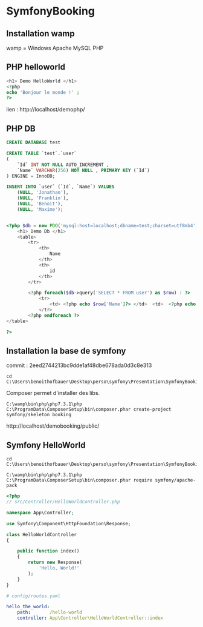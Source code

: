# SymfonyBooking


## Installation wamp
wamp = Windows Apache MySQL PHP
## PHP helloworld

```php
<h1> Demo HelloWorld </h1>
<?php
echo 'Bonjour le monde !' ;
?>
```
lien : http://localhost/demophp/

## PHP DB 

```sql
CREATE DATABASE test
```

```sql
CREATE TABLE `test`.`user` 
( 
	`Id` INT NOT NULL AUTO_INCREMENT ,
	`Name` VARCHAR(256) NOT NULL , PRIMARY KEY (`Id`)
) ENGINE = InnoDB; 
```

```sql
INSERT INTO `user` (`Id`, `Name`) VALUES 
	(NULL, 'Jonathan'),
	(NULL, 'Franklin'),
	(NULL, 'Benoit'),
	(NULL, 'Maxime');
```


```php

<?php $db = new PDO('mysql:host=localhost;dbname=test;charset=utf8mb4', 'root', '') ?>
	<h1> Demo Db </h1>
	<table>
		<tr>
			<th>
				Name 
			</th>
			<th>
				id
			</th>
		</tr>

		<?php foreach($db->query('SELECT * FROM user') as $row) : ?>
			<tr>
				<td> <?php echo $row['Name']?> </td>  <td>  <?php echo $row['Id'] ?></td>
			</tr>
		<?php endforeach ?>
</table>

?> 
```


## Installation la base de symfony  

commit : 2eed2744213bc9dde1af48dbe678ada0d3c8e313



``` 
cd C:\Users\benoithofbauer\Desktop\perso\symfony\Presentation\SymfonyBooking
``` 

Composer permet d'installer des libs.

``` 
C:\wamp\bin\php\php7.3.1\php C:\ProgramData\ComposerSetup\bin\composer.phar create-project symfony/skeleton booking
```

http://localhost/demobooking/public/

## Symfony HelloWorld

``` 
cd C:\Users\benoithofbauer\Desktop\perso\symfony\Presentation\SymfonyBooking\booking
``` 

``` 
C:\wamp\bin\php\php7.3.1\php C:\ProgramData\ComposerSetup\bin\composer.phar require symfony/apache-pack
``` 

```php
<?php
// src/Controller/HelloWorldController.php

namespace App\Controller;

use Symfony\Component\HttpFoundation\Response;

class HelloWorldController
{

    public function index()
    {
        return new Response(
            'Hello, World!'
        );
    }
}
``` 

```yaml
# config/routes.yaml

hello_the_world:
    path:       /hello-world
    controller: App\Controller\HelloWorldController::index
``` 